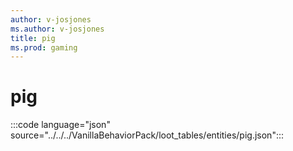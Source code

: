 ```yaml
---
author: v-josjones
ms.author: v-josjones
title: pig
ms.prod: gaming
---
```


# pig

:::code language="json" source="../../../VanillaBehaviorPack/loot_tables/entities/pig.json":::